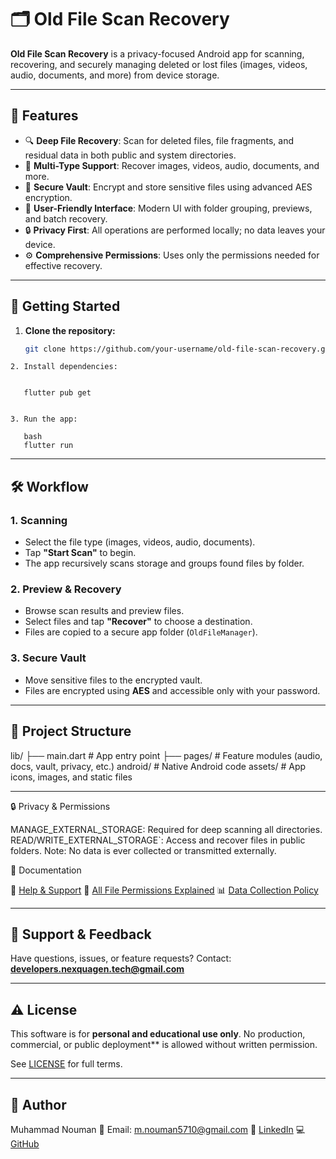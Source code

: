 
# 🗂️ Old File Scan Recovery

**Old File Scan Recovery** is a privacy-focused Android app for scanning, recovering, and securely managing deleted or lost files (images, videos, audio, documents, and more) from device storage.

---

## 🚀 Features

- 🔍 **Deep File Recovery**: Scan for deleted files, file fragments, and residual data in both public and system directories.  
- 🧠 **Multi-Type Support**: Recover images, videos, audio, documents, and more.  
- 🔐 **Secure Vault**: Encrypt and store sensitive files using advanced AES encryption.  
- 🧭 **User-Friendly Interface**: Modern UI with folder grouping, previews, and batch recovery.  
- 🔒 **Privacy First**: All operations are performed locally; no data leaves your device.  
- ⚙️ **Comprehensive Permissions**: Uses only the permissions needed for effective recovery.

---

## 📲 Getting Started

1. **Clone the repository:**

   ```bash
   git clone https://github.com/your-username/old-file-scan-recovery.git ```

```
2. Install dependencies:

  
   flutter pub get
  

3. Run the app:

   bash
   flutter run
   ```

---

## 🛠️ Workflow

### 1. Scanning

* Select the file type (images, videos, audio, documents).
* Tap **"Start Scan"** to begin.
* The app recursively scans storage and groups found files by folder.

### 2. Preview & Recovery

* Browse scan results and preview files.
* Select files and tap **"Recover"** to choose a destination.
* Files are copied to a secure app folder (`OldFileManager`).

### 3. Secure Vault

* Move sensitive files to the encrypted vault.
* Files are encrypted using **AES** and accessible only with your password.

---

## 📂 Project Structure

lib/
├── main.dart          # App entry point
├── pages/             # Feature modules (audio, docs, vault, privacy, etc.)
android/               # Native Android code
assets/                # App icons, images, and static files


---

 🔒 Privacy & Permissions

MANAGE_EXTERNAL_STORAGE: Required for deep scanning all directories.
READ/WRITE_EXTERNAL_STORAGE`: Access and recover files in public folders.
Note: No data is ever collected or transmitted externally.


 📝 Documentation

📘 [Help & Support](#)
📄 [All File Permissions Explained](#)
📊 [Data Collection Policy](#)

---

## 📧 Support & Feedback

Have questions, issues, or feature requests?
Contact: **[developers.nexquagen.tech@gmail.com](mailto:developers.nexquagen.tech@gmail.com)**

---

## ⚠️ License

This software is for **personal and educational use only**.
No production, commercial, or public deployment** is allowed without written permission.

See [LICENSE](./LICENSE) for full terms.

---

## 👤 Author

Muhammad Nouman
📧 Email: [m.nouman5710@gmail.com](mailto:m.nouman5710@gmail.com)
🔗 [LinkedIn](https://linkedin.com/in/muhammad-nouman-8460b62a3)
💻 [GitHub](https://github.com/muhammadnouman758)

